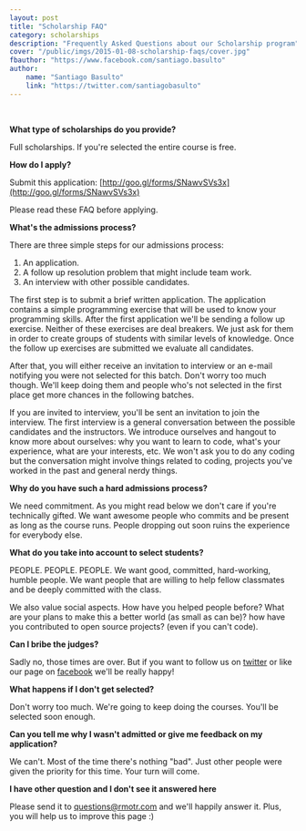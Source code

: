 ```yaml
---
layout: post
title: "Scholarship FAQ"
category: scholarships
description: "Frequently Asked Questions about our Scholarship program"
cover: "/public/imgs/2015-01-08-scholarship-faqs/cover.jpg"
fbauthor: "https://www.facebook.com/santiago.basulto"
author:
    name: "Santiago Basulto"
    link: "https://twitter.com/santiagobasulto"
---
```


<br>

**What type of scholarships do you provide?**

Full scholarships. If you're selected the entire course is free.

**How do I apply?**

Submit this application: [http://goo.gl/forms/SNawvSVs3x](http://goo.gl/forms/SNawvSVs3x)

Please read these FAQ before applying.

**What's the admissions process?**

There are three simple steps for our admissions process:

1. An application.
2. A follow up resolution problem that might include team work.
3. An interview with other possible candidates.


The first step is to submit a brief written application. The application contains a simple programming exercise that will be used to know your programming skills. After the first application we'll be sending a follow up exercise. Neither of these exercises are deal breakers. We just ask for them in order to create groups of students with similar levels of knowledge. Once the follow up exercises are submitted we evaluate all candidates. 

After that, you will either receive an invitation to interview or an e-mail notifying you were not selected for this batch. Don't worry too much though. We'll keep doing them and people who's not selected in the first place get more chances in the following batches.

If you are invited to interview, you'll be sent an invitation to join the interview. The first interview is a general conversation between the possible candidates and the instructors. We introduce ourselves and hangout to know more about ourselves: why you want to learn to code, what's your experience, what are your interests, etc. We won't ask you to do any coding but the conversation might involve things related to coding, projects you've worked in the past and general nerdy things.

**Why do you have such a hard admissions process?**

We need commitment. As you might read below we don't care if you're technically gifted. We want awesome people who commits and be present as long as the course runs. People dropping out soon ruins the experience for everybody else.

**What do you take into account to select students?**

PEOPLE. PEOPLE. PEOPLE. We want good, committed, hard-working, humble people. We want people that are willing to help fellow classmates and be deeply committed with the class.

We also value social aspects. How have you helped people before? What are your plans to make this a better world (as small as can be)? how have you contributed to open source projects? (even if you can't code).

**Can I bribe the judges?**

Sadly no, those times are over. But if you want to follow us on [twitter](https://twitter.com/rmotr_com) or like our page on [facebook](https://www.facebook.com/rmotr) we'll be really happy!

**What happens if I don't get selected?**

Don't worry too much. We're going to keep doing the courses. You'll be selected soon enough.

**Can you tell me why I wasn't admitted or give me feedback on my application?**

We can't. Most of the time there's nothing "bad". Just other people were given the priority for this time. Your turn will come.

**I have other question and I don't see it answered here**

Please send it to questions@rmotr.com and we'll happily answer it. Plus, you will help us to improve this page :)
